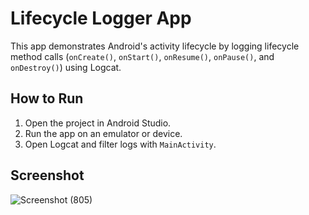 # Lifecycle Logger App

This app demonstrates Android's activity lifecycle by logging lifecycle method calls (`onCreate()`, `onStart()`, `onResume()`, `onPause()`, and `onDestroy()`) using Logcat.

## How to Run
1. Open the project in Android Studio.
2. Run the app on an emulator or device.
3. Open Logcat and filter logs with `MainActivity`.

## Screenshot
![Screenshot (805)](https://github.com/user-attachments/assets/72ea6ac5-1520-456f-9de6-f4cd50be6410)
